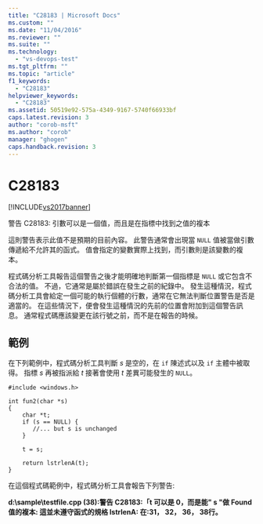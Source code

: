```yaml
---
title: "C28183 | Microsoft Docs"
ms.custom: ""
ms.date: "11/04/2016"
ms.reviewer: ""
ms.suite: ""
ms.technology: 
  - "vs-devops-test"
ms.tgt_pltfrm: ""
ms.topic: "article"
f1_keywords: 
  - "C28183"
helpviewer_keywords: 
  - "C28183"
ms.assetid: 50519e92-575a-4349-9167-5740f66933bf
caps.latest.revision: 3
author: "corob-msft"
ms.author: "corob"
manager: "ghogen"
caps.handback.revision: 3
---
```

# C28183
[!INCLUDE[vs2017banner](../code-quality/includes/vs2017banner.md)]

警告 C28183: 引數可以是一個值，而且是在指標中找到之值的複本  
  
 這則警告表示此值不是預期的目前內容。  此警告通常會出現當 `NULL` 值被當做引數傳遞給不允許其的函式。  值會指定的變數實際上找到，而引數則是該變數的複本。  
  
 程式碼分析工具報告這個警告之後才能明確地判斷第一個指標是 `NULL` 或它包含不合法的值。  不過，它通常是屬於錯誤在發生之前的紀錄中。  發生這種情況，程式碼分析工具會給定一個可能的執行個體的行數，通常在它無法判斷位置警告是否是適當的。  在這些情況下，便會發生這種情況的先前的位置會附加到這個警告訊息。  通常程式碼應該變更在該行號之前，而不是在報告的時候。  
  
## 範例  
 在下列範例中，程式碼分析工具判斷 *s* 是空的，在 `if` 陳述式以及 `if` 主體中被取得。  指標 *s* 再被指派給 *t* 接著會使用 *t* 差異可能發生的 `NULL`。  
  
```  
#include <windows.h>  
  
int fun2(char *s)  
{  
    char *t;  
    if (s == NULL) {  
       //... but s is unchanged   
    }  
  
    t = s;  
  
    return lstrlenA(t);  
}  
```  
  
 在這個程式碼範例中，程式碼分析工具會報告下列警告:  
  
  **d:\\sample\\testfile.cpp \(38\):警告 C28183:「t 可以是 0，而是能" s "做 Found 值的複本: 這並未遵守函式的規格 lstrlenA: 在:31， 32， 36， 38行。**